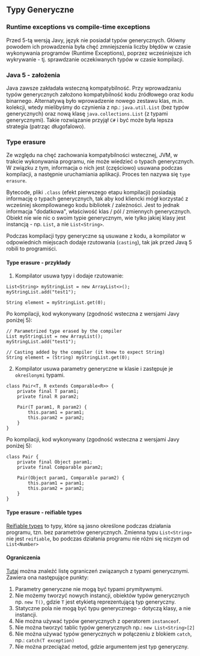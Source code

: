 ## Typy Generyczne

### Runtime exceptions vs compile-time exceptions
Przed 5-tą wersją Javy, język nie posiadał typów generycznych.
Główny powodem ich prowadzenia była chęć zmniejszenia liczby błędów w czasie wykonywania programów (Runtime Exceptions), poprzez wcześniejsze ich wykrywanie - tj. sprawdzanie oczekiwanych typów w czasie kompilacji.

### Java 5 - założenia
Java zawsze zakładała wsteczną kompatybilność. Przy wprowadzaniu typów generycznych założono kompatybilność kodu źródłowego oraz kodu binarnego.
Alternatywą było wprowadzenie nowego zestawu klas, m.in. kolekcji, wtedy mielibyśmy do czynienia z np.:
`java.util.List` (bez typów generycznych) oraz nową klasę `java.collections.List` (z typami generycznymi).
Takie rozwiązanie przyjął `C#` i być może była lepsza strategia (patrząc długofalowo).

### Type erasure
Ze względu na chęć zachowania kompatybilności wstecznej, JVM, w trakcie wykonywania programu, nie może wiedzieć o typach generycznych. W związku z tym, informacja o nich jest (częściowo) usuwana podczas kompilacji, a następnie uruchamiania aplikacji.
Proces ten nazywa się `type erasure`.

Bytecode, pliki `.class` (efekt pierwszego etapu kompilacji) posiadają informację o typach generycznych, tak aby kod kliencki mógł korzystać z wcześniej skompilowanego kodu bibliotek / zależności. Jest to jednak informacja "dodatkowa", właściwość klas / pól / zmiennych generycznych.
Obiekt nie wie nic o swoim typie generycznym, wie tylko jakiej klasy jest instancją - np. `List`, a nie `List<String>`.

Podczas kompilacji typy generyczne są usuwane z kodu, a kompilator w odpowiednich miejscach dodaje rzutowania (`casting`), tak jak przed Javą 5 robili to programiści.

#### Type erasure - przykłady
1. Kompilator usuwa typy i dodaje rzutowanie:
```
List<String> myStringList = new ArrayList<>();
myStringList.add("test1");

String element = myStringList.get(0);
```
Po kompilacji, kod wykonywany (zgodność wsteczna z wersjami Javy poniżej 5):
```
// Parametrized type erased by the compiler
List myStringList = new ArrayList();
myStringList.add("test1");

// Casting added by the compiler (it knew to expect String)
String element = (String) myStringList.get(0);
```
2. Kompilator usuwa parametry generyczne w klasie i zastępuje je `określonymi` typami.
```
class Pair<T, R extends Comparable<R>> {
    private final T param1;
    private final R param2;

    Pair(T param1, R param2) {
        this.param1 = param1;
        this.param2 = param2;
    }
}
```
Po kompilacji, kod wykonywany (zgodność wsteczna z wersjami Javy poniżej 5):
```
class Pair {
    private final Object param1;
    private final Comparable param2;

    Pair(Object param1, Comparable param2) {
        this.param1 = param1;
        this.param2 = param2;
    }
}
```

#### Type erasure - reifiable types
[Reifiable types](https://docs.oracle.com/javase/tutorial/java/generics/nonReifiableVarargsType.html) to typy, które są jasno określone podczas działania programu, tzn. bez parametrów generycznych.
Zmienna typu `List<String>` nie jest `reifiable`, bo podczas działania programu nie różni się niczym od `List<Number>`

#### Ograniczenia
[Tutaj](https://docs.oracle.com/javase/tutorial/java/generics/restrictions.html) można znaleźć listę ograniczeń związanych z typami generycznymi. Zawiera ona następujące punkty:
1. Parametry generyczne nie mogą być typami prymitywnymi.
2. Nie możemy tworzyć nowych instancji, obiektów typów generycznych np. `new T()`, gdzie `T` jest etykietą reprezentującą typ generyczny.
3. Statyczne pola nie mogą być typu generycznego - dotyczą klasy, a nie instancji.
4. Nie można używać typów generycznych z operatorem `instanceof`.
5. Nie można tworzyć tablic typów generycznych np.: `new List<String>[2]`
6. Nie można używać typów generycznych w połączeniu z blokiem `catch`, np.: `catch(T exception)`
7. Nie można przeciążać metod, gdzie argumentem jest typ generyczny.

